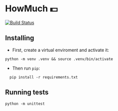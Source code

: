 # HowMuch :dollar:
[![Build Status](https://travis-ci.org/SilvaEmerson/how-much.svg?branch=master)](https://travis-ci.org/SilvaEmerson/how-much)

## Installing

* First, create a virtual enviroment and activate it:
```shell
python -m venv .venv && source .venv/bin/activate
```

* Then run `pip`:
```shell
  pip install -r requirements.txt
```

## Running tests

```shell
python -m unittest
```
